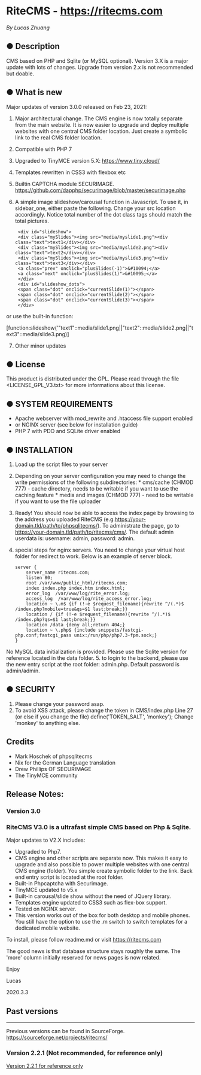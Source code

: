 RiteCMS - https://ritecms.com
=============================

_By Lucas Zhuang_

● Description
----------------------------
CMS based on PHP and Sqlite (or MySQL optional). Version 3.X is a major update with lots of changes. Upgrade from version 2.x is not recommended but doable.

● What is new
----------------------------
Major updates of version 3.0.0 released on Feb 23, 2021:
1. Major architectural change. The CMS engine is now totally separate from the main website. It is now easier to upgrade and deploy multiple websites with one central CMS folder location. Just create a symbolic link to the real CMS folder location.
2. Compatible with PHP 7
3. Upgraded to TinyMCE version 5.X: https://www.tiny.cloud/
4. Templates rewritten in CSS3 with flexbox etc
5. Builtin CAPTCHA module SECURIMAGE. https://github.com/dapphp/securimage/blob/master/securimage.php 
6. A simple image slideshow/carousal function in Javascript. To use it, in sidebar_one, either paste the following. Change your src location accordingly. Notice total number of the dot class tags should match the total pictures.

		<div id="slideshow">
		<div class="mySlides"><img src="media/myslide1.png"><div class="text">text1</div></div>
		<div class="mySlides"><img src="media/myslide2.png"><div class="text">text2</div></div>
		<div class="mySlides"><img src="media/myslide3.png"><div class="text">text3</div></div>
		<a class="prev" onclick="plusSlides(-1)">&#10094;</a>
		<a class="next" onclick="plusSlides(1)">&#10095;</a>
		</div>
		<div id="slideshow_dots">
		<span class="dot" onclick="currentSlide(1)"></span>
		<span class="dot" onclick="currentSlide(2)"></span>
		<span class="dot" onclick="currentSlide(3)"></span>
		</div>
or use the built-in function:

[function:slideshow('"text1"::media/slide1.png||"text2"::media/slide2.png||"text3"::media/slide3.png)]

7. Other minor updates

● License
----------------------------
This product is distributed under the GPL. Please read through the file
<LICENSE_GPL_V3.txt> for more informations about this license.

● SYSTEM REQUIREMENTS
----------------------------

 * Apache webserver with mod_rewrite and .htaccess file support enabled
 * or NGINX server (see below for installation guide)
 * PHP 7 with PDO and SQLite driver enabled

● INSTALLATION
----------------------------
 1. Load up the script files to your server
 2. Depending on your server configuration you may need to change the write
    permissions of the following subdirectories:
        * cms/cache (CHMOD 777) - cache directory, needs to be writable if
          you want to use the caching feature
        * media and images (CHMOD 777) - need to be writable if you want to
          use the file uploader
 3. Ready! You should now be able to access the index page by browsing to the
    address you uploaded RiteCMS (e.g.https://your-domain.tld/path/to/phpsqlitecms/). 
    To administrate the page, go to https://your-domain.tld/path/to/ritecms/cms/. 
    The default admin userdata is: username: admin, password: admin.
 4. special steps for nginx servers. You need to change your virtual host folder for redirect to work. Below is an example of server block.

		server {
			server_name ritecms.com;
			listen 80;
			root /var/www/public_html/ritecms.com; 
			index index.php index.htm index.html;
			error_log  /var/www/log/rite_error.log;
			access_log  /var/www/log/rite_access_error.log;
			location ~ \.m$ {if (!-e $request_filename){rewrite ^/(.*)$ /index.php?mobile=true&qs=$1 last;break;}}
			location / {if (!-e $request_filename){rewrite ^/(.*)$ /index.php?qs=$1 last;break;}} 
			location /data {deny all;return 404;}
			location ~ \.php$ {include snippets/fastcgi-php.conf;fastcgi_pass unix:/run/php/php7.3-fpm.sock;}
		}

No MySQL data initialization is provided. Please use the Sqlite version for reference located in the data folder.
5. to login to the backend, please use the new entry script at the root folder: admin.php. Default password is admin/admin.
  
● SECURITY
----------------------------
1. Please change your password asap.
2. To avoid XSS attack, please change the token in CMS/index.php Line 27 (or else if you change the file)
define('TOKEN_SALT', 'monkey');
Change 'monkey' to anything else.

Credits
----------------------------
* Mark Hoschek of phpsqlitecms
* Nix for the German Language translation
* Drew Phillips OF SECURIMAGE
* The TinyMCE community

Release Notes:
----------------------------

### Version 3.0

### RiteCMS V3.0 is a ultrafast simple CMS based on Php & Sqlite.
Major updates to V2.X includes:

* Upgraded to Php7.
* CMS engine and other scripts are separate now. This makes it easy to upgrade and also possible to power multiple websites with one central CMS engine (folder). You simple create symbolic folder to the link. Back end entry script is located at the root folder.
* Built-in Phpcaptcha with Securimage.
* TinyMCE updated to v5.x
* Built-in carousal/slide show without the need of JQuery library.
* Templates engine updated to CSS3 such as flex-box support.
* Tested on NGINX server.
* This version works out of the box for both desktop and mobile phones. You still have the option to use the .m switch to switch templates for a dedicated mobile website.

To install, please follow readme.md or visit https://ritecms.com

The good news is that database structure stays roughly the same. The 'more' column initially reserved for news pages is now related.

Enjoy

Lucas

2020.3.3

## Past versions
----------------------------------
Previous versions can be found in SourceForge.
https://sourceforge.net/projects/ritecms/
### Version 2.2.1 (Not recommended, for reference only)
[Version 2.2.1 for reference only](https://netactuate.dl.sourceforge.net/project/ritecms/ritecms_2.2.1.zip)
